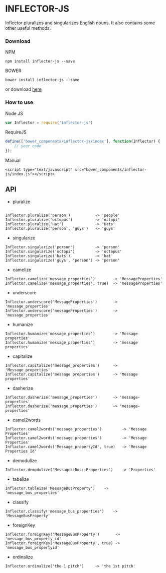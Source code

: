 # INFLECTOR-JS

Inflector pluralizes and singularizes English nouns. It also contains some other useful methods.

### Download

NPM

```
npm install inflector-js --save
```

BOWER

```
bower install inflector-js --save
```

or download [here](https://github.com/didanurwanda/inflector-js/archive/master.zip)

### How to use

Node JS

```JavaScript
var Inflector = require('inflector-js')
```

RequireJS

```JavaScript
define(['bower_components/inflector-js/index'], function(Inflector) {
    // your code
});
```

Manual

```
<script type="text/javascript" src="bower_components/inflector-js/index.js"></script>
```

## API

* pluralize

```

Inflector.pluralize('person')           -> 'people'
Inflector.pluralize('octopus')          -> 'octopi'
Inflector.pluralize('Hat')              -> 'Hats'
Inflector.pluralize('person', 'guys')   -> 'guys' 

```

* singularize

```
Inflector.singularize('person')         -> 'person'
Inflector.singularize('octopi')         -> 'octopus'
Inflector.singularize('hats')           -> 'hat'
Inflector.singularize('guys', 'person') -> 'person'
```

* camelize

```
Inflector.camelize('message_properties')        -> 'MessageProperties'
Inflector.camelize('message_properties', true)  -> 'messageProperties'
```

* underscore

```
Inflector.underscore('MessageProperties')       -> 'message_properties'
Inflector.underscore('messageProperties')       -> 'message_properties'
```

* humanize

```
Inflector.humanize('message_properties')        -> 'Message properties'
Inflector.humanize('message_properties')        -> 'message properties'
```

* capitalize

```
Inflector.capitalize('message_properties')      -> 'Message_properties'
Inflector.capitalize('message properties')      -> 'Message properties'
```

* dasherize

```
Inflector.dasherize('message_properties')       -> 'message-properties'
Inflector.dasherize('message properties')       -> 'message-properties'
```

* camel2words

```
Inflector.camel2words('message_properties')         -> 'Message Properties'
Inflector.camel2words('message properties')         -> 'Message Properties'
Inflactor.camel2words('Message_propertyId', true)   -> 'Message Properties Id'
```

* demodulize

```
Inflector.demodulize('Message::Bus::Properties')    -> 'Properties'
```

* tabelize

```
Inflector.tableize('MessageBusProperty')    -> 'message_bus_properties'
```

* classify

```
Inflector.classify('message_bus_properties')    -> 'MessageBusProperty'
```

* foreignKey

```
Inflector.foreignKey('MessageBusProperty')       -> 'message_bus_property_id'
Inflector.foreignKey('MessageBusProperty', true) -> 'message_bus_propertyid'
```

* ordinalize

```
Inflector.ordinalize('the 1 pitch')     -> 'the 1st pitch'
```